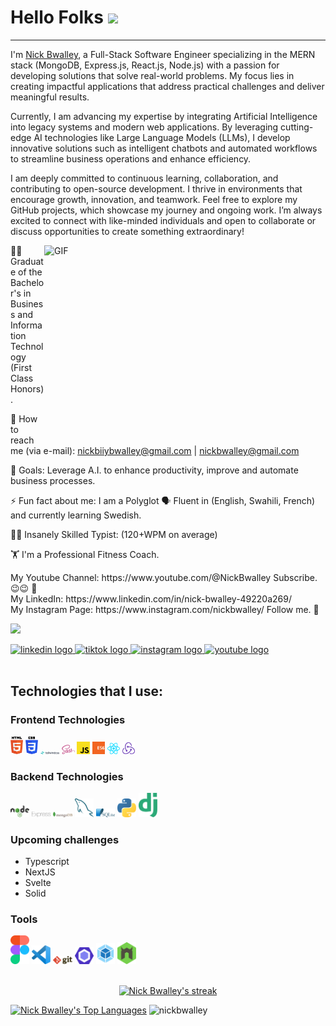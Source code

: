 # Hello Folks <img src="https://media.giphy.com/media/hvRJCLFzcasrR4ia7z/giphy.gif" width="25px">

<hr/>

I'm [Nick Bwalley](https://www.linkedin.com/in/nick-bwalley-49220a269), a Full-Stack Software Engineer specializing in the MERN stack (MongoDB, Express.js, React.js, Node.js) with a passion for developing solutions that solve real-world problems. My focus lies in creating impactful applications that address practical challenges and deliver meaningful results.

Currently, I am advancing my expertise by integrating Artificial Intelligence into legacy systems and modern web applications. By leveraging cutting-edge AI technologies like Large Language Models (LLMs), I develop innovative solutions such as intelligent chatbots and automated workflows to streamline business operations and enhance efficiency.

I am deeply committed to continuous learning, collaboration, and contributing to open-source development. I thrive in environments that encourage growth, innovation, and teamwork. Feel free to explore my GitHub projects, which showcase my journey and ongoing work. I’m always excited to connect with like-minded individuals and open to collaborate or discuss opportunities to create something extraordinary!

<img align="right" alt="GIF" src="https://github.com/abhisheknaiidu/abhisheknaiidu/blob/master/code.gif?raw=true" width="450" height="320" />

<p align="left"> 👨‍🎓 Graduate of the Bachelor's in Business and Information Technology (First Class Honors). <p> 💼 How to reach me (via e-mail): <a href="mailto:nickbiiybwalley@gmail.com">nickbiiybwalley@gmail.com</a> | <a href="mailto:nickbwalley@gmail.com">nickbwalley@gmail.com</a> <p> 🎯 Goals: Leverage A.I. to enhance productivity, improve and automate business processes. <p> ⚡ Fun fact about me: I am a Polyglot 🗣 Fluent in (English, Swahili, French) and currently learning Swedish. </p> 👨‍💻 Insanely Skilled Typist: (120+WPM on average)  </p> 🏋 I'm a Professional Fitness Coach.  <p/> My Youtube Channel: https://www.youtube.com/@NickBwalley Subscribe.😉😉 🙏 <br/> My LinkedIn: https://www.linkedin.com/in/nick-bwalley-49220a269/ <br/> My Instagram Page: https://www.instagram.com/nickbwalley/ Follow me. 🥹

![](https://komarev.com/ghpvc/?username=NickBwalley&color=blue)

<div align="left">
  <a href="https://www.linkedin.com/in/nick-bwalley-49220a269" target="_blank">
    <img src="https://raw.githubusercontent.com/maurodesouza/profile-readme-generator/master/src/assets/icons/social/linkedin/default.svg" width="52" height="40" alt="linkedin logo" />
  </a>
  <a href="https://www.twitter.com/@NickBwalley">
    <img src="https://raw.githubusercontent.com/maurodesouza/profile-readme-generator/master/src/assets/icons/social/twitter/default.svg" width="52" height="40" alt="tiktok logo" />
  </a>
  <a href="https://www.instagram.com/nickbwalley/">
    <img src="https://raw.githubusercontent.com/maurodesouza/profile-readme-generator/master/src/assets/icons/social/instagram/default.svg" width="52" height="40" alt="instagram logo" />
  </a>
  <a href="https://www.youtube.com/@NickBwalley">
    <img src="https://raw.githubusercontent.com/maurodesouza/profile-readme-generator/master/src/assets/icons/social/youtube/default.svg" width="52" height="40" alt="youtube logo" />
  </a>
</div>
  
<br/>
  
## Technologies that I use:

### Frontend Technologies

<div>
  <img src ="./images/html-5.svg" alt="HTML5 logo" width="4%" title='HTML5'/>
  <img src ="./images/css-3.svg" alt="CSS3 logo" width="4%" title='CSS3'/>
  <img src ="./images/tailwindcss.svg" alt="Tailwind logo" width="6%" title='Taiilwindcss'/>
  <img src ="./images/sass.svg" alt="Sass logo" width="4%" title='Sass'/>
  <img src ="./images/javascript.svg" alt="JavaScript logo" width="4%" title='JavaScript'/>
  <img src ="./images/es6.svg" alt="ES6 logo" width="4%" title='ES6'/>
  <img src ="./images/react.svg" alt="react logo" width="4%" title='React'/>
  <img src ="./images/redux.svg" alt="redux logo" width="4%" title='Redux'/>
<div> 

### Backend Technologies

<div>
  <img src ="./images/nodejs.svg" alt="Node logo" width="6%" title='Nodejs'/>
  <img src="./images/express.svg" alt="express logo" width="6%" style= "color:green" />
  <img src ="./images/mongodb.svg" alt="MongoDB logo" width="6%" title='MongoDB'/>
  <img src ="./images/mysql.svg" alt="mysql logo" width="6%" title='MYSQL'/>
  <img src ="./images/sqlite.svg" alt="sqlite logo" width="6%" title='sqlite'/>
  <img src ="./images/python.svg" alt="Python logo" width="6%" title='Python'/>
  <img src ="./images/django.svg" alt="Django logo" width="6%" title='Django'/>
</div>

### Upcoming challenges
  - Typescript
  - NextJS
  - Svelte
  - Solid
  
### Tools

<div>
  <img src ="./images/figma.svg" alt="Figma logo" width="6%" title='Figma'/>
  <img src ="./images/visual-studio-code.svg" alt="VS Code logo" width="6%" title='Visual Studio Code'/>
  <img src ="./images/git.svg" alt="Git logo" width="6%" title='Git'/>
  <img src ="./images/eslint.svg" alt="ESLint logo" width="6%" title='ESLint'/>
  <img src ="./images/webpack.svg" alt="Webpack logo" width="6%" title='Webpack'/>
  <img src ="./images/nodemon.svg" alt="Nodemon logo" width="6%" title='Nodemon'/> 
</div>

<br/>


<p align="center">
  <a href="https://github.com/NickBwalley/github-readme-streak-stats">
        <img title="🔥 Get streak stats for your profile at git.io/streak-stats" alt="Nick Bwalley's streak" src="https://github-readme-streak-stats.herokuapp.com/?user=NickBwalley&theme=black-ice&hide_border=false&stroke=0000&background=1c041c"/>
    </a>

</p>

<p align="left">
  <a href="https://github.com/NickBwalley/github-readme-stats"><img alt="Nick Bwalley's Top Languages" src="https://github-readme-stats.vercel.app/api/top-langs/?username=NickBwalley&langs_count=8&count_private=true&layout=compact&theme=react&hide_border=false&bg_color=1c041c" /></a>
  <img src="https://github-readme-stats.vercel.app/api?username=nickbwalley&show_icons=true&layout=compact&theme=react&hide_border=false&bg_color=1c041c" alt="nickbwalley" />
  
